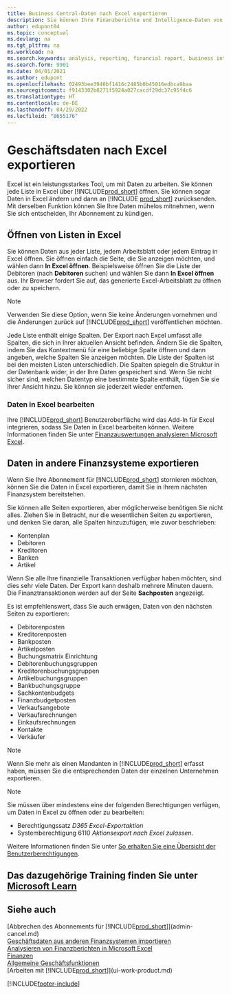 ```yaml
---
title: Business Central-Daten nach Excel exportieren
description: Sie können Ihre Finanzberichte und Intelligence-Daten von Business Central nach Excel exportieren, oder Ihre Financials Daten in Excel öffnen.
author: edupont04
ms.topic: conceptual
ms.devlang: na
ms.tgt_pltfrm: na
ms.workload: na
ms.search.keywords: analysis, reporting, financial report, business intelligence, BI, Excel
ms.search.form: 9901
ms.date: 04/01/2021
ms.author: edupont
ms.openlocfilehash: 02493bee3940bf1416c2485b0b45016edbca9baa
ms.sourcegitcommit: f9143302b8271f5924a027cacdf29dc37c95f4c6
ms.translationtype: HT
ms.contentlocale: de-DE
ms.lasthandoff: 04/29/2022
ms.locfileid: "8655176"
---
```

# <a name="export-your-business-data-to-excel"></a>Geschäftsdaten nach Excel exportieren

Excel ist ein leistungsstarkes Tool, um mit Daten zu arbeiten. Sie können jede Liste in Excel über [!INCLUDE[prod_short](includes/prod_short.md)] öffnen. Sie können sogar Daten in Excel ändern und dann an [!INCLUDE [prod_short](includes/prod_short.md)] zurücksenden. Mit derselben Funktion können Sie Ihre Daten mühelos mitnehmen, wenn Sie sich entscheiden, Ihr Abonnement zu kündigen.

## <a name="opening-lists-in-excel"></a>Öffnen von Listen in Excel

Sie können Daten aus jeder Liste, jedem Arbeitsblatt oder jedem Eintrag in Excel öffnen. Sie öffnen einfach die Seite, die Sie anzeigen möchten, und wählen dann **In Excel öffnen**. Beispielsweise öffnen Sie die Liste der Debitoren (nach **Debitoren** suchen) und wählen Sie dann **In Excel öffnen** aus. Ihr Browser fordert Sie auf, das generierte Excel-Arbeitsblatt zu öffnen oder zu speichern.  

> [!NOTE]
> Verwenden Sie diese Option, wenn Sie keine Änderungen vornehmen und die Änderungen zurück auf [!INCLUDE[prod_short](includes/prod_short.md)] veröffentlichen möchten.  

Jede Liste enthält einige Spalten. Der Export nach Excel umfasst alle Spalten, die sich in Ihrer aktuellen Ansicht befinden. Ändern Sie die Spalten, indem Sie das Kontextmenü für eine beliebige Spalte öffnen und dann angeben, welche Spalten Sie anzeigen möchten. Die Liste der Spalten ist bei den meisten Listen unterschiedlich. Die Spalten spiegeln die Struktur in der Datenbank wider, in der Ihre Daten gespeichert sind. Wenn Sie nicht sicher sind, welchen Datentyp eine bestimmte Spalte enthält, fügen Sie sie Ihrer Ansicht hinzu. Sie können sie jederzeit wieder entfernen.  

### <a name="edit-data-in-excel"></a>Daten in Excel bearbeiten

Ihre [!INCLUDE[prod_short](includes/prod_short.md)] Benutzeroberfläche wird das Add-In für Excel integrieren, sodass Sie Daten in Excel bearbeiten können. Weitere Informationen finden Sie unter [Finanzauswertungen analysieren Microsoft Excel](finance-analyze-excel.md).  

## <a name="exporting-data-to-other-finance-systems"></a>Daten in andere Finanzsysteme exportieren

Wenn Sie Ihre Abonnement für [!INCLUDE[prod_short](includes/prod_short.md)] stornieren möchten, können Sie die Daten in Excel exportieren, damit Sie in Ihrem nächsten Finanzsystem bereitstehen.  

Sie können alle Seiten exportieren, aber möglicherweise benötigen Sie nicht alles. Ziehen Sie in Betracht, nur die wesentlichen Seiten zu exportieren, und denken Sie daran, alle Spalten hinzuzufügen, wie zuvor beschrieben:  

* Kontenplan  
* Debitoren  
* Kreditoren  
* Banken  
* Artikel  

Wenn Sie alle Ihre finanzielle Transaktionen verfügbar haben möchten, sind dies sehr viele Daten. Der Export kann deshalb mehrere Minuten dauern. Die Finanztransaktionen werden auf der Seite **Sachposten** angezeigt.  

Es ist empfehlenswert, dass Sie auch erwägen, Daten von den nächsten Seiten zu exportieren:  

* Debitorenposten  
* Kreditorenposten  
* Bankposten  
* Artikelposten  
* Buchungsmatrix Einrichtung  
* Debitorenbuchungsgruppen  
* Kreditorenbuchungsgruppen  
* Artikelbuchungsgruppen  
* Bankbuchungsgruppe  
* Sachkontenbudgets  
* Finanzbudgetposten  
* Verkaufsangebote  
* Verkaufsrechnungen  
* Einkaufsrechnungen  
* Kontakte  
* Verkäufer  

> [!NOTE]  
> Wenn Sie mehr als einen Mandanten in [!INCLUDE[prod_short](includes/prod_short.md)] erfasst haben, müssen Sie die entsprechenden Daten der einzelnen Unternehmen exportieren.

> [!NOTE]
> Sie müssen über mindestens eine der folgenden Berechtigungen verfügen, um Daten in Excel zu öffnen oder zu bearbeiten:
>
> * Berechtigungssatz *D365 Excel-Exportaktion*  
> * Systemberechtigung 6110 *Aktionsexport nach Excel zulassen*.  

Weitere Informationen finden Sie unter [So erhalten Sie eine Übersicht der Benutzerberechtigungen](ui-define-granular-permissions.md#to-get-an-overview-of-a-users-permissions).

## <a name="see-related-training-at-microsoft-learn"></a>Das dazugehörige Training finden Sie unter [Microsoft Learn](/learn/modules/configure-powerbi-excel-dynamics-365-business-central/index)

## <a name="see-also"></a>Siehe auch
[Abbrechen des Abonnements für [!INCLUDE[prod_short](includes/prod_short.md)]](admin-cancel.md)  
[Geschäftsdaten aus anderen Finanzsystemen importieren](across-import-data-configuration-packages.md)  
[Analysieren von Finanzberichten in Microsoft Excel](finance-analyze-excel.md)  
[Finanzen](finance.md)  
[Allgemeine Geschäftsfunktionen](ui-across-business-areas.md)  
[Arbeiten mit [!INCLUDE[prod_short](includes/prod_short.md)]](ui-work-product.md)  


[!INCLUDE[footer-include](includes/footer-banner.md)]